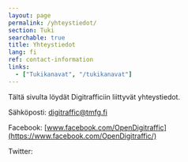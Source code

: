 ```yaml
---
layout: page
permalink: /yhteystiedot/
section: Tuki
searchable: true
title: Yhteystiedot
lang: fi
ref: contact-information
links:
  - ["Tukikanavat", "/tukikanavat"]
---
```


Tältä sivulta löydät Digitrafficiin liittyvät yhteystiedot.

Sähköposti: digitraffic@tmfg.fi

Facebook: [www.facebook.com/OpenDigitraffic](https://www.facebook.com/OpenDigitraffic/)

Twitter: 


